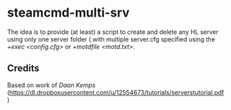 # steamcmd-multi-srv
The idea is to provide (at least) a script to create and delete any HL server using only one server folder ( with multiple server.cfg specified using the _+exec \<config.cfg\>_ or _+motdfile \<motd.txt\>_.


## Credits
Based on work of _Daan Kemps_ (https://dl.dropboxusercontent.com/u/12554673/tutorials/serverstutorial.pdf)
